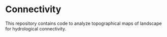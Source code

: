 # Connectivity

This repository contains code to analyze topographical maps of landscape for hydrological connectivity.
